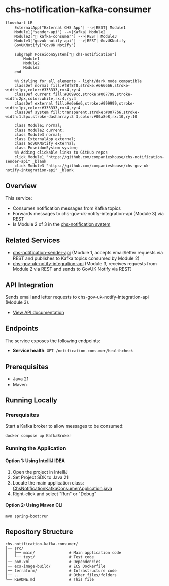 # chs-notification-kafka-consumer

```mermaid
flowchart LR
    ExternalApp["External CHS App"] -->|REST| Module1
    Module1["sender-api"] -->|Kafka| Module2
    Module2["📌 kafka-consumer"] -->|REST| Module3
    Module3["govuk-notify-api"] -->|REST| GovUKNotify
    GovUKNotify["GovUK Notify"]
    
    subgraph PoseidonSystem["🔱 chs-notification"]
        Module1
        Module2
        Module3
    end
    
    %% Styling for all elements - light/dark mode compatible
    classDef normal fill:#f8f8f8,stroke:#666666,stroke-width:1px,color:#333333,rx:4,ry:4
    classDef current fill:#0099cc,stroke:#007799,stroke-width:2px,color:white,rx:4,ry:4
    classDef external fill:#e6e6e6,stroke:#999999,stroke-width:1px,color:#333333,rx:4,ry:4
    classDef system fill:transparent,stroke:#0077b6,stroke-width:1.5px,stroke-dasharray:3 3,color:#00a8e8,rx:10,ry:10
    
    class Module1 normal;
    class Module2 current;
    class Module3 normal;
    class ExternalApp external;
    class GovUKNotify external;
    class PoseidonSystem system;
    %% Adding clickable links to GitHub repos
    click Module1 "https://github.com/companieshouse/chs-notification-sender-api" _blank
    click Module3 "https://github.com/companieshouse/chs-gov-uk-notify-integration-api" _blank
```

## Overview

This service:
- Consumes notification messages from Kafka topics
- Forwards messages to chs-gov-uk-notify-integration-api (Module 3) via REST
- Is Module 2 of 3 in the [chs-notification system](https://companieshouse.atlassian.net/wiki/spaces/IDV/pages/5146247171/EMail+Service)

## Related Services

- [chs-notification-sender-api](https://github.com/companieshouse/chs-notification-sender-api) (Module 1, accepts email/letter requests via REST and publishes to Kafka topics consumed by Module 2)
- [chs-gov-uk-notify-integration-api](https://github.com/companieshouse/chs-gov-uk-notify-integration-api) (Module 3, receives requests from Module 2 via REST and sends to GovUK Notify via REST)

## API Integration

Sends email and letter requests to chs-gov-uk-notify-integration-api (Module 3).

- [View API documentation](https://github.com/companieshouse/private.api.ch.gov.uk-specifications/blob/master/generated_sources/docs/chs-gov-uk-notify-integration-api/Apis/NotificationSenderApi.md)

## Endpoints

The service exposes the following endpoints:

- **Service health**: `GET /notification-consumer/healthcheck`

## Prerequisites

- Java 21
- Maven

## Running Locally

### Prerequisites
Start a Kafka broker to allow messages to be consumed:
```bash
docker compose up KafkaBroker
```

### Running the Application

#### Option 1: Using IntelliJ IDEA
1. Open the project in IntelliJ
2. Set Project SDK to Java 21
3. Locate the main application class: [ChsNotificationKafkaConsumerApplication.java](src/main/java/uk/gov/companieshouse/chs/notification/kafka/consumer/ChsNotificationKafkaConsumerApplication.java)
4. Right-click and select "Run" or "Debug"

#### Option 2: Using Maven CLI
```bash
mvn spring-boot:run
```



## Repository Structure

```
chs-notification-kafka-consumer/
│── src/                    
│   ├── main/               # Main application code
│   └── test/               # Test code
│── pom.xml                 # Dependencies
│── ecs-image-build/        # ECS Dockerfile
│── terraform/              # Infrastructure code
│── ...                     # Other files/folders
└── README.md               # This file
```


